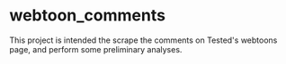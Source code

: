 # webtoon_comments

This project is intended the scrape the comments on Tested's webtoons page, and perform some preliminary analyses.